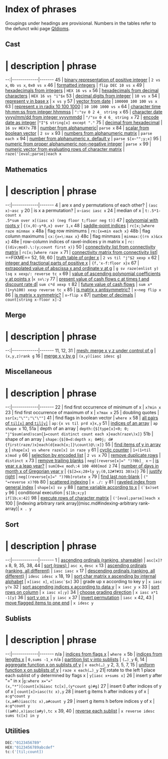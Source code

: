 # Index of phrases




Groupings under headings are provisional.
Numbers in the tables refer to the defunct wiki page [QIdioms](wikipage.md).



## Cast

# | description | phrase
--:|-------------|-------
45 | [binary representation of positive integer](cast.md#binary-representation-of-a-positive-integer) | `2 vs x`, `0b vs x`, `0x0 vs x` 
46 | [formatted integers](cast.md#formatted-integers) | `flip DEC 10 vs x`
49 | [hexadecimals from integers](cast.md#hexadecimal-from-integer) | `HEX 16 vs x`
56 | [hexadecimals from decimal characters](cast.md#hexadecimal-from-decimal-characters) | `HEX 16 vs "i"$x`
53 | [decimal digits from integer](cast.md#decimal-digits-from-integer) | `10 vs x`
54 | [represent y in base x](cast.md#represent-y-in-base-x) | `x vs y`
57 | [vector from date](cast.md#vector-from-date) | `100000 100 100 vs x`
63 | [represent x in radix 10 100 1000](cast.md#represent-x-in-radix-10-100-1000) | `10 100 1000 vs x`
64 | [character time hh:mm:ss from integer hhmmss](cast.md#character-time-hhmmss-from-integer-hhmmss) | `":"sv 0 2 4_ string x`
65 | [character date yyyy/mm/dd from integer yyyymmdd](cast.md#character-date-yyyymmdd-from-integer-yyyymmdd) | `"/"sv 0 4 6_ string x`
72 | [encode date as integer](misc.md#encode-date-as-integer) |`"I"$ string[x] except "."`
75 | [decimal from hexadecimal](cast.md#decimal-from-hexadecimal) | `16 sv HEX?x`
78 | [number from alphanumeric](cast.md#number-from-alphanumeric)| `parse x`
84 | [scalar from boolean vector](cast.md#scalar-from-boolean-vector) | `2 sv x`
93 | [numbers from alphanumeric matrix](cast.md#numbers-from-alphanumeric-matrix) | `parse each x`
94 | [number from alphanumeric x, default y](cast.md#number-from-alphanumeric-x-default-y) | `parse $[x~"";y;x]`
95 | [numeric from proper alphanumeric non-negative integer](cast.md#numeric-from-proper-alphanumeric-non-negative-integer) | `parse x`
99 | [numeric vector from evaluating rows of character matrix](cast.md#numeric-vector-from-evaluating-rows-of-character-matrix) | `raze('[eval;parse])each x`


## Mathematics

# | description | phrase
--:|-------------|-------
4  | are x and y permutations of each other? | `(asc x)~asc y`
20 | is x a permutation? | `x~iasc iasc x`
24 | median of x | `t:.5*1-count x`<br>`.5*sum over x[(iasc x) (neg floor t;floor neg t)]`
47 | [polynomial with roots y](math.md#polynomial-with-roots-y) | `{(x,0)-y*0,x} over 1,x`
48 | [saddle-point indices](math.md##saddle-point-indices) | `rc[x;]where raze minmax x`
48a | flag row minimums | `rn:{x=min each x}`
48b | flag column maximums | `cx:{x=\:max x}`
48c | flag minmaxs | `minmax:{(rn x)&cx x}`
48e | row-column indices of ravel-indices y in matrix x | `rc:{(div;mod).\:(y;count first x)}`
50 | [connectivity list from connectivity matrix](misc.md#connectivity-list-from-connectivity-matrix) | `rc[x;]where raze x`
71 | [connectivity matrix from connectivity list](math.md#connectivity-matrix-from-connectivity-list)| ==FIXME==
52, 59, 60 | [truth table of order x](math.md#truth-table-of-order-x) | `2 vs til "j"$2 xexp x`
62 | [integer and fractional parts of positive x](math.md#integer-and-fractional-parts-of-positive-x) | `{f,'x-f:floor x}x`
67 | [extrapolated value of abscissa x and ordinate y at g](math.md#extrapolated-value-of-abscissa-x-and-ordinate-y-at-g) | `g sv raze(enlist y) lsq x xexp/: reverse tc x`
69 | [value of ascending polynomial coefficients y at points x](math.md#value-of-ascending-polynomial-coefficients-y-at-points-x) |`x sv\:y`
77 | [present value of cash flows c at times t and discount rate d](math.md#present-value-of-cash-flows)| `sum c*d xexp t`
82 | [future value of cash flows](math.md#future-value-of-cash-flows) | `sum x* (1+y%100) xexp reverse tc x`
85 | [is matrix x antisymmetric?](math.md#is-matrix-x-antisymmetric) | `x~neg flip x`
86 | [is matrix x symmetric?](math.md#is-matrix-x-symmetric) | `x~flip x`
87| [number of decimals](math.md#number-of-decimals) | `count[string x-floor x]-2`



## Merge

# | description | phrase
--:|-------------|-------
11, 12, 31 | [mesh: merge x y z under control of g](merge.md) | `(x,y,z)rank g`
16 | [merge x y by g](merge.md) | `(x,y)[iasc idesc g]`


## Miscellaneous

# | description | phrase
--:|-------------|-------
22 | find first occurrence of minimum of x | `x?min x`
23 | find first occurrence of maximum of x | `x?max x`
25 | doubling quotes | `ssr[x;"\"";"\"\""]`
41 | find flags in boolean vector | `where x`
58 | [all pairs of `til[x]` and `til[y]`](misc.md#all-pairs-of-tilx-and-tily) | `ap:{x vs til prd x}x,y`
51 | [indices of an array](misc.md#indices-of-an-array) | `ap shape x`
10, 51a | depth of an array | `depth:{$[type[x]<0; 0; "j"$sum(and)scan{1=count distinct count each x}each(raze\)x]}`
51b | shape of an array | `shape:{$[0=d:depth x; 0#0j; d#{first(raze/)x}each(d{each[x;]}\count)@\:x]}`
55 | [find items of y in array x](misc.md#find-items-of-y-in-array-x) | `shape[x] vs where raze[x] in raze y`
61 | [cyclic counter](misc.md#cyclic-counter) | `1+(1+til x)mod y`
66 | [selection by encoded list](misc.md#selection-by-encoded-list) | `2 vs x`
70 | [remove duplicate rows](misc.md#remove-duplicate-rows) | `distinct x`
73 | [remove trailing blanks](misc.md#remove-trailing-blanks) | `neg[(reverse[x]=" ")?0b]_ x`
– | [is year x a leap year?](misc.md#is-year-a-leap-year) | `sum[0=x mod\:4 100 400]mod 2`
74 | [number of days in month x of Gregorian year y](misc.md#number-of-days-in-month-x-of-Gregorian-year-y) | `{$[2=x;28+ly y;(0,12#7#31 30)x]}`
76 | [justify right](misc.md#justify-right) | `neg[(reverse[x]=" ")?0b]rotate x`
79 | [find last non-blank](misc.md#find-last-non-blank) | `(" "=reverse x)?0b`
80 | [scattered indexing](misc.md#scattered-indexing) | `x ./: y`
81 | [raveled index from general index](misc.md#raveled-index-from-general-index) | `shape[x] sv y`
88 | [name variable according to x](misc.md#name-variable-according-to-x) | ``(`$x)set y``
96 | conditional execution | `$[1b;x;y]`<br/>`if[1b;x:42]`
98 | [execute rows of character matrix](misc.md#execute-rows-of-character-matrix) | `('[eval;parse])each x`
100 | [indexing arbitrary rank array](misc.md#indexing-arbitrary rank-array)| `x . y`


## Sort

# | description | phrase
--:|-------------|-------
1  | [ascending ordinals (ranking, shareable)](sorts.md#ordinals-ranking-shareable) | `asc[x]?x`
8, 9, 35, 38, 44 | [sort (rows) ](sorts.md#sort-rows) | `asc x`, `desc x`
13 | [ascending ordinals (ranking, all different)](sorts.md#ordinals-ranking-all-different) | `iasc iasc x`
17 | [descending ordinals (ranking, all different)](sorts.md#ordinals-ranking-all-different) | `idesc idesc x`
18, 19 | [sort char matrix x ascending by internal alphabet](sorts.md) | `x[iasc x]`, ``x[iasc`$x]``
30 | grade up x according to key y | `x iasc y?x`
32 | [sort ascending indices x according to data y](sorts.md#sort-ascending-indices-x-according-to-data-y) | `x iasc y x`
33 | [sort rows on column](sorts.md#sort-rows-on-column) | `x iasc x[;y]`
34 | [choose grading direction](sorts.md#Choose-grading-direction) | `x iasc x*1 -1[y]`
36 | [sort y on x](sorts.md#sort-y-on-x) | `y iasc x`
37 | [invert permutation](sorts.md#invert-permutation) | `iasc x`
42, 43 | [move flagged items to one end](sorts.mdmove-flagged-items-to-one-end) | `x idesc y`


## Sublists

# | description | phrase
--:|-------------|-------
n/a | [indices from flags x](sublists.md#partition-a-list) | `where x`
5b | [indices from lengths x](sublists.md#partition-a-list) | `0,sums -1_x`
n/a | [partition list y into sublists](sublists.md#partition-a-list) | `(…)_y`
6, 14 | [aggregate function x on sublists of y](sublists.md#apply-aggregate-function-to-sublists) | `x each(…)_y` 
2, 3, 5, 7, 15  | [uniform function x on sublists of y](sublists.md#apply-uniform-function-to-sublists) | `raze x each(…)_y` 
21| rotate to the left 1 place each sublist of y determined by flags x | `y[iasc x+sums x]`
26 | insert y after "=" in x |`g:where x="="`<br>`(x,"*")[count[x]&iasc tc[x],(y*count g)#g]`
27 | insert 0 after indices of y of x | `count[x]>iasc(tc x),y`
28 | insert g items h after indices y of x | `a:g*count y`<br>`(x,a#h)iasc(tc x),a#count y`
29 | insert g items h before indices y of x | `a:g*count y`<br>`((a#h),x)iasc(a#y),tc x`
39, 40 | [reverse each sublist](sublists.md#reverse-each-sublist) | `x reverse idesc sums tc[x] in y`


## Utilities

```q
DEC:"0123456789"
HEX:"0123456789abcdef"
tc:('[til;count])
```